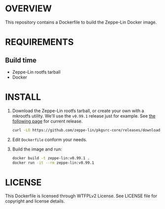 OVERVIEW
========

This repository contains a Dockerfile to build the Zeppe-Lin Docker
image.


REQUIREMENTS
============

Build time
----------
  * Zeppe-Lin rootfs tarball
  * Docker


INSTALL
=======

1. Download the Zeppe-Lin rootfs tarball, or create your own with a
   mkrootfs utility.  We'll use the `v0.99.1` release just for
   example.  See [the following page][1] for current release.

   ```sh
   curl -LO https://github.com/zeppe-lin/pkgsrc-core/releases/download/v0.99.1/rootfs-v0.99.1-x86_64.tar.xz
   ```

2. Edit `Dockerfile` conform your needs.

3. Build the image and run:

   ```sh
   docker build -t zeppe-lin:v0.99.1 .
   docker run -it --rm zeppe-lin:v0.99.1
   ```

[1]: https://github.com/zeppe-lin/pkgsrc-core/releases/latest


LICENSE
=======

This Dockerfile is licensed through WTFPLv2 License.
See LICENSE file for copyright and license details.
